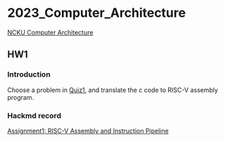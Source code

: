 # 2023_Computer_Architecture

[NCKU Computer Architecture](http://wiki.csie.ncku.edu.tw/arch/schedule)
## HW1
### Introduction
Choose a problem in [Quiz1](https://hackmd.io/@sysprog/arch2023-quiz1), and translate the c code to RISC-V assembly program.
### Hackmd record
[Assignment1: RISC-V Assembly and Instruction Pipeline](https://hackmd.io/AEpPT6VLTRKMnU7Sys75pg)
